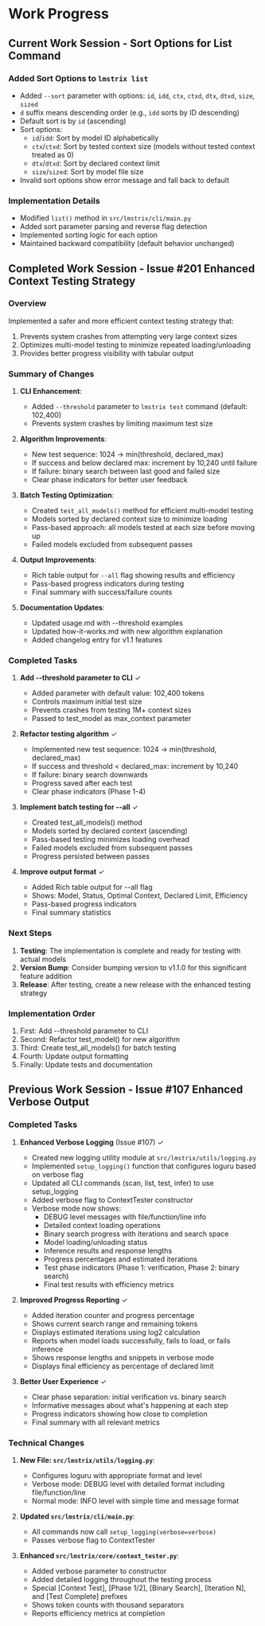 # Work Progress

## Current Work Session - Sort Options for List Command

### Added Sort Options to `lmstrix list`
- Added `--sort` parameter with options: `id`, `idd`, `ctx`, `ctxd`, `dtx`, `dtxd`, `size`, `sized`
- `d` suffix means descending order (e.g., `idd` sorts by ID descending)
- Default sort is by `id` (ascending)
- Sort options:
  - `id`/`idd`: Sort by model ID alphabetically
  - `ctx`/`ctxd`: Sort by tested context size (models without tested context treated as 0)
  - `dtx`/`dtxd`: Sort by declared context limit
  - `size`/`sized`: Sort by model file size
- Invalid sort options show error message and fall back to default

### Implementation Details
- Modified `list()` method in `src/lmstrix/cli/main.py`
- Added sort parameter parsing and reverse flag detection
- Implemented sorting logic for each option
- Maintained backward compatibility (default behavior unchanged)

## Completed Work Session - Issue #201 Enhanced Context Testing Strategy

### Overview
Implemented a safer and more efficient context testing strategy that:
1. Prevents system crashes from attempting very large context sizes
2. Optimizes multi-model testing to minimize repeated loading/unloading
3. Provides better progress visibility with tabular output

### Summary of Changes

1. **CLI Enhancement**:
   - Added `--threshold` parameter to `lmstrix test` command (default: 102,400)
   - Prevents system crashes by limiting maximum test size
   
2. **Algorithm Improvements**:
   - New test sequence: 1024 → min(threshold, declared_max)
   - If success and below declared max: increment by 10,240 until failure
   - If failure: binary search between last good and failed size
   - Clear phase indicators for better user feedback
   
3. **Batch Testing Optimization**:
   - Created `test_all_models()` method for efficient multi-model testing
   - Models sorted by declared context size to minimize loading
   - Pass-based approach: all models tested at each size before moving up
   - Failed models excluded from subsequent passes
   
4. **Output Improvements**:
   - Rich table output for `--all` flag showing results and efficiency
   - Pass-based progress indicators during testing
   - Final summary with success/failure counts
   
5. **Documentation Updates**:
   - Updated usage.md with --threshold examples
   - Updated how-it-works.md with new algorithm explanation
   - Added changelog entry for v1.1 features

### Completed Tasks

1. **Add --threshold parameter to CLI** ✓
   - Added parameter with default value: 102,400 tokens
   - Controls maximum initial test size
   - Prevents crashes from testing 1M+ context sizes
   - Passed to test_model as max_context parameter

2. **Refactor testing algorithm** ✓
   - Implemented new test sequence: 1024 → min(threshold, declared_max)
   - If success and threshold < declared_max: increment by 10,240
   - If failure: binary search downwards
   - Progress saved after each test
   - Clear phase indicators (Phase 1-4)

3. **Implement batch testing for --all** ✓
   - Created test_all_models() method
   - Models sorted by declared context (ascending)
   - Pass-based testing minimizes loading overhead
   - Failed models excluded from subsequent passes
   - Progress persisted between passes

4. **Improve output format** ✓
   - Added Rich table output for --all flag
   - Shows: Model, Status, Optimal Context, Declared Limit, Efficiency
   - Pass-based progress indicators
   - Final summary statistics

### Next Steps

1. **Testing**: The implementation is complete and ready for testing with actual models
2. **Version Bump**: Consider bumping version to v1.1.0 for this significant feature addition
3. **Release**: After testing, create a new release with the enhanced testing strategy

### Implementation Order
1. First: Add --threshold parameter to CLI
2. Second: Refactor test_model() for new algorithm
3. Third: Create test_all_models() for batch testing
4. Fourth: Update output formatting
5. Finally: Update tests and documentation

## Previous Work Session - Issue #107 Enhanced Verbose Output

### Completed Tasks

1. **Enhanced Verbose Logging** (Issue #107) ✓
   - Created new logging utility module at `src/lmstrix/utils/logging.py`
   - Implemented `setup_logging()` function that configures loguru based on verbose flag
   - Updated all CLI commands (scan, list, test, infer) to use setup_logging
   - Added verbose flag to ContextTester constructor
   - Verbose mode now shows:
     - DEBUG level messages with file/function/line info
     - Detailed context loading operations
     - Binary search progress with iterations and search space
     - Model loading/unloading status
     - Inference results and response lengths
     - Progress percentages and estimated iterations
     - Test phase indicators (Phase 1: verification, Phase 2: binary search)
     - Final test results with efficiency metrics

2. **Improved Progress Reporting** ✓
   - Added iteration counter and progress percentage
   - Shows current search range and remaining tokens
   - Displays estimated iterations using log2 calculation
   - Reports when model loads successfully, fails to load, or fails inference
   - Shows response lengths and snippets in verbose mode
   - Displays final efficiency as percentage of declared limit

3. **Better User Experience** ✓
   - Clear phase separation: initial verification vs. binary search
   - Informative messages about what's happening at each step
   - Progress indicators showing how close to completion
   - Final summary with all relevant metrics

### Technical Changes

1. **New File: `src/lmstrix/utils/logging.py`**:
   - Configures loguru with appropriate format and level
   - Verbose mode: DEBUG level with detailed format including file/function/line
   - Normal mode: INFO level with simple time and message format

2. **Updated `src/lmstrix/cli/main.py`**:
   - All commands now call `setup_logging(verbose=verbose)`
   - Passes verbose flag to ContextTester

3. **Enhanced `src/lmstrix/core/context_tester.py`**:
   - Added verbose parameter to constructor
   - Added detailed logging throughout the testing process
   - Special [Context Test], [Phase 1/2], [Binary Search], [Iteration N], and [Test Complete] prefixes
   - Shows token counts with thousand separators
   - Reports efficiency metrics at completion